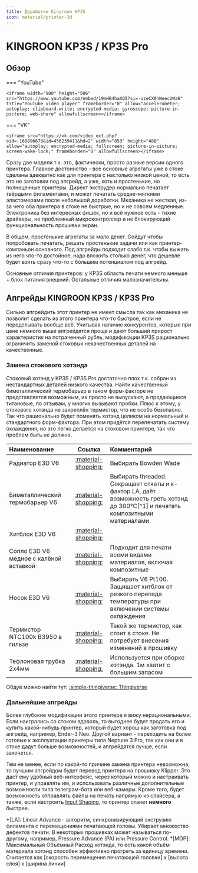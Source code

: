 ```yaml
---
title: Доработки Kingroon KP3S
icon: material/printer-3d
---
```


# KINGROON KP3S / KP3S Pro

## Обзор

=== "YouTube"

    <iframe width="900" height="506" src="https://www.youtube.com/embed/19mHB4haXQI?si=-uzeCX9hWeecUMa6" title="YouTube video player" frameborder="0" allow="accelerometer; autoplay; clipboard-write; encrypted-media; gyroscope; picture-in-picture; web-share" allowfullscreen></iframe>

=== "VK"

    <iframe src="https://vk.com/video_ext.php?oid=-168896673&id=456239411&hd=2" width="853" height="480" allow="autoplay; encrypted-media; fullscreen; picture-in-picture; screen-wake-lock;" frameborder="0" allowfullscreen></iframe>

Сразу две модели т.к. это, фактически, просто разные версии одного принтера. Главное достоинство - все основные агрегаты уже в стоке сделаны адекватно как для принтера с настолько низкой ценой, то есть это не заготовки под апгрейд, а уже, хоть и простенькие, но полноценные принтеры. Директ экструдер нормально печатает твёрдыми филаментами, и может печатать средне-мягкими эластомерами после небольшой доработки. Механика не жесткая, из-за чего оба принтера в стоке не быстрые, но и не совсем медленные. Электроника без интересных фишек, но и всё нужное есть - тихие драйверы, не проблемный микроконтроллер и не блокирующий функциональность прошивки экран.

В общем, простенькие агрегаты за мало денег. Сойдут чтобы попробовать печатать, решать простенькие задачи или как принтер-компаньон основного. Под апгрейды подходит слабо т.к. чтобы выжать из него что-то достойное, надо вложить столько денег, что дешевле будет взять сразу что-то с бóльшим потенциалом под апгрейд.

Основные отличия принтеров: у KP3S область печати немного меньше + блок питания внешний. Остальные отличия малозначительны.

## Апгрейды KINGROON KP3S / KP3S Pro

Сильно апгрейдить этот принтер не имеет смысла так как механика не позволит сделать из этого принтера что-то быстрое, если не переделывать вообще всё. Учитывая наличие конкурентов, которые при цене немного выше апгрейдятся проще и дают больший прирост характеристик на потраченный рубль, модификации KP3S рационально ограничить заменой стоковых некачественных деталей на качественные.

### Замена стокового хотэнда

Стоковый хотэнд у KP3S / KP3S Pro достаточно плох т.к. собран из нестандартных деталей низкого качества. Найти качественный биметаллический термобарьер в таком форм-факторе не представляется возможным, их просто не выпускают, а продающиеся титановые, по отзывам, у многих вызывают пробки. Плюс к этому, у стокового хотэнда не закреплён термистор, что не особо безопасно. Так что рационально будет поменять хотэнд целиком на нормальный и стандартного форм-фактора. При этом придётся перепечатать систему охлаждения, но это легко делается на стоковом принтере, так что проблем быть не должно.

| Наименование | Ссылка | Комментарий |
|:------------ |:------:|:----------- |
| Радиатор E3D V6 | [:material-shopping:](https://alli.pub/6ttfxf?erid=2SDnjcxaVCU) | Выбирать Bowden Wade |
| Биметаллический термобарьер V6 | [:material-shopping:](https://alli.pub/6ttg8p?erid=2SDnjeDEDVJ) | Выбирать threaded. Сокращает откаты и к-фактор LA, даёт возможность греть хотэнд до 300°C[^1] и печатать композитными материалами |
| Хитблок E3D V6 | [:material-shopping:](https://alli.pub/6ttgga?erid=2SDnjdPnwxC) |  |
| Сопло E3D V6 медное с калёной вставкой | [:material-shopping:](https://alli.pub/6ttkdn?erid=2SDnjcomwDJ) | Подходит для печати всеми видами материалов, включая композитные |
| Носок E3D V6 | [:material-shopping:](https://alli.pub/6ttjm8?erid=2SDnjdRLJ3r) | Выбирать V6 Pt100. Защищает хитблок от резкого перепада температуры при включении системы охлаждения |
| Термистор NTC100k B3950 в гильзе | [:material-shopping:](https://alli.pub/6ttpri?erid=2SDnjdThg64) | Такой же термистор, как стоит в стоке. Не потребует внесения изменений в прошивку |
| Тефлоновая трубка 2х4мм | [:material-shopping:](https://alli.pub/6tupqw?erid=2SDnjbukeME) | Используется при сборке хотэнда. 1м хватит с большим запасом |

Обдув можно найти тут: [:simple-thingiverse: Thingiverse](https://www.thingiverse.com/thing:5218946)

### Дальнейшие апгрейды

Более глубокие модификации этого принтера я вижу нерациональными. Если наигрались со стоком вдоволь, то выгоднее будет продать его и купить какой-нибудь принтер, который будет хорош как заготовка под апгрейд, например, Ender-3 Neo. Другой вариант - переходить на более готовые к эксплуатации принтеры типа Neptune 3 Pro, так как они и в стоке дадут больше возможностей, и апгрейдятся лучше, если захочется.

Тем не менее, если по какой-то причине замена принтера невозможна, то лучшим апгрейдом будет перевод принтера на прошивку Klipper. Это даст ему удобный веб-интерфейс, через который можно и настраивать принтер, и управлять им, и использовать различные дополнительные возможности типа телеграм-бота или веб-камеры. Кроме того, будет возможность отправлять файлы на печать напрямую из слайсера, а также, если настроить [Input Shaping](https://youtu.be/pDnVAvj7Ysc?si=opFgr9NITslB682I), то принтер станет **немного** быстрее.

*[LA]: Linear Advance - алгоритм, синхронизирующий экструзию филамента с перемещениями печатающей головы. Убирает множество дефектов печати. В некоторых прошивках может называться по-другому, например, Pressure Advance (PA) или Pressure Control.
*[МОР]: Максимальный Объёмный Расход хотэнда, то есть какой объём материала хотэнд способен эффективно прогреть за единицу времени. Считается как [скорость перемещения печатающей головки] x [высота слоя] x [ширина линии]
